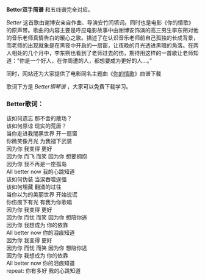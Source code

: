 

**Better双手简谱** 和五线谱完全对应。

_Better_
这首歌由谢博安亲自作曲、导演安竹间填词。同时也是电影《你的情歌》的原声带。歌曲的内容主要是呼应电影故事中由谢博安饰演的高三男生李东朔对他的音乐老师真情告白的暖心之歌。描述了在认识音乐老师前自己孤独的长成背景，而老师的出现就象是在黑夜中开启的一扇窗，让夜晚的月光透进黑暗的角落。在两人相处的几个月中，李东朔也看到了老师过去的伤，期待用这样的一首歌让老师知道：”你是一个好人，在你周遭的人，都想要成为更好的人...。”

同时，网站还为大家提供了电影同名主题曲《[你的情歌](Music-11156-你的情歌-你的情歌同名主题曲-Tank全新分手神曲逼哭9万人.html
"你的情歌")》曲谱下载

歌词下方是 _Better钢琴谱_ ，大家可以免费下载学习。

### Better歌词：

该如何遗忘 那不舍的散场？  
该如何原谅 现实的荒唐？  
当你走进我闇黑世界 开一扇窗  
你微笑像月光 为我褪下武装  
因为你 我变得 更好  
因为你 而飞 而笑 因为你 想要拥抱  
因为你 我不再是一座孤岛  
All better now 我的心跳知道  
该如何伪装 当涙吞噬逞强  
该如何埋藏 翻涌的过往  
当你以为的美丽世界 开始说谎  
你伤痕下有光 有我为你歌唱  
因为你 我变得 更好  
因为你 而忧 而笑 因为你 想陪你逃  
因为你 我想成为 你的依靠  
All better now 你的泪痕知道  
因为你 我变得 更好  
因为你 而忧 而笑 因为你 想陪你逃  
因为你 我想成为 你的依靠  
All better now 你的泪痕知道  
repeat: 你有多好 我的心跳知道

